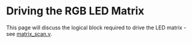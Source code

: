 # Driving the RGB LED Matrix

This page will discuss the logical block required to drive the LED matrix - see [matrix_scan.v](../matrix_scan.v).
